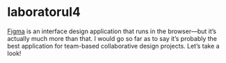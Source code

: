 # laboratorul4
[Figma](figma.com) is an interface design application that runs in the browser—but it’s actually much more than that. I would go so far as to say it’s probably the best application for team-based collaborative design projects. Let’s take a look!
